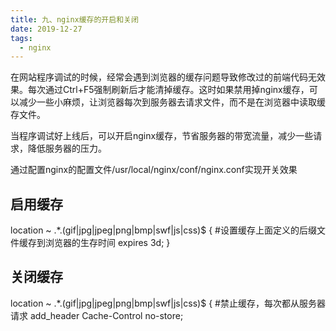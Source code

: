 ```yaml
---
title: 九、nginx缓存的开启和关闭
date: 2019-12-27
tags:
  - nginx
---
```

在网站程序调试的时候，经常会遇到浏览器的缓存问题导致修改过的前端代码无效果。每次通过Ctrl+F5强制刷新后才能清掉缓存。这时如果禁用掉nginx缓存，可以减少一些小麻烦，让浏览器每次到服务器去请求文件，而不是在浏览器中读取缓存文件。

当程序调试好上线后，可以开启nginx缓存，节省服务器的带宽流量，减少一些请求，降低服务器的压力。


<!-- more -->

  通过配置nginx的配置文件/usr/local/nginx/conf/nginx.conf实现开关效果


##  启用缓存
    
  location ~ .*\.(gif|jpg|jpeg|png|bmp|swf|js|css)$ {
  #设置缓存上面定义的后缀文件缓存到浏览器的生存时间
  expires   3d;
  }

## 关闭缓存

  location ~ .*\.(gif|jpg|jpeg|png|bmp|swf|js|css)$ {
  #禁止缓存，每次都从服务器请求
  add_header Cache-Control no-store;  
